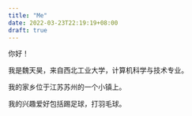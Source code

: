 ```yaml
---
title: "Me"
date: 2022-03-23T22:19:19+08:00
draft: true
---
```


你好！

我是魏天昊，来自西北工业大学，计算机科学与技术专业。

我的家乡位于江苏苏州的一个小镇上。

我的兴趣爱好包括踢足球，打羽毛球。